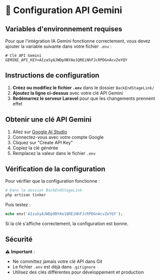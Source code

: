 # 🔑 Configuration API Gemini

## Variables d'environnement requises

Pour que l'intégration IA Gemini fonctionne correctement, vous devez ajouter la variable suivante dans votre fichier `.env` :

```env
# Clé API Gemini
GEMINI_API_KEY=AIzaSyAJWDp9BYAe1QREiNhFJcRPDGnAcvZeYQY
```

## Instructions de configuration

1. **Créez ou modifiez le fichier `.env`** dans le dossier `BackEndStageLink/`
2. **Ajoutez la ligne ci-dessus** avec votre clé API Gemini
3. **Redémarrez le serveur Laravel** pour que les changements prennent effet

## Obtenir une clé API Gemini

1. Allez sur [Google AI Studio](https://makersuite.google.com/app/apikey)
2. Connectez-vous avec votre compte Google
3. Cliquez sur "Create API Key"
4. Copiez la clé générée
5. Remplacez la valeur dans le fichier `.env`

## Vérification de la configuration

Pour vérifier que la configuration fonctionne :

```bash
# Dans le dossier BackEndStageLink
php artisan tinker
```

Puis testez :

```php
echo env('AIzaSyAJWDp9BYAe1QREiNhFJcRPDGnAcvZeYQY');
```

Si la clé s'affiche correctement, la configuration est bonne.

## Sécurité

⚠️ **Important** : 
- Ne committez jamais votre clé API dans Git
- Le fichier `.env` est déjà dans `.gitignore`
- Utilisez des clés différentes pour développement et production 